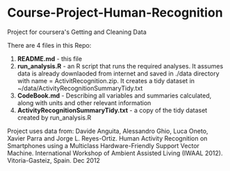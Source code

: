 # Course-Project-Human-Recognition
Project for coursera's Getting and Cleaning Data

There are 4 files in this Repo:

1. **README.md** - this file 
2. **run_analysis.R** - an R script that runs the required analyses. It assumes data is already downlaoded from internet and saved in ./data directory with name = ActivitRecognition.zip. It creates a tidy dataset in ~/data/ActivityRecognitionSummaryTidy.txt
3. **CodeBook.md** - Describing all variables and summaries calculated, along with units and other relevant information
4. **ActivityRecognitionSummaryTidy.txt** - a copy of the tidy dataset created by run_analysis.R

Project uses data from:
Davide Anguita, Alessandro Ghio, Luca Oneto, Xavier Parra and Jorge L. Reyes-Ortiz. Human Activity Recognition on Smartphones using a Multiclass Hardware-Friendly Support Vector Machine. International Workshop of Ambient Assisted Living (IWAAL 2012). Vitoria-Gasteiz, Spain. Dec 2012



